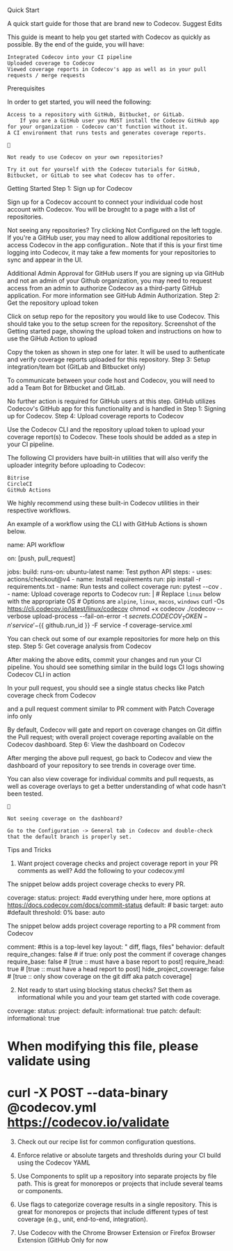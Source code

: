 Quick Start

A quick start guide for those that are brand new to Codecov.
Suggest Edits

This guide is meant to help you get started with Codecov as quickly as possible. By the end of the guide, you will have:

    Integrated Codecov into your CI pipeline
    Uploaded coverage to Codecov
    Viewed coverage reports in Codecov's app as well as in your pull requests / merge requests

Prerequisites

In order to get started, you will need the following:

    Access to a repository with GitHub, Bitbucket, or GitLab.
        If you are a GitHub user you MUST install the Codecov GitHub app for your organization - Codecov can't function without it.
    A CI environment that runs tests and generates coverage reports.

    📘

    Not ready to use Codecov on your own repositories?

    Try it out for yourself with the Codecov tutorials for GitHub, Bitbucket, or GitLab to see what Codecov has to offer.

Getting Started
Step 1: Sign up for Codecov

Sign up for a Codecov account to connect your individual code host account with Codecov. You will be brought to a page with a list of repositories.

Not seeing any repositories? Try clicking Not Configured on the left toggle. If you're a GitHub user, you may need to allow additional repositories to access Codecov in the app configuration.. Note that if this is your first time logging into Codecov, it may take a few moments for your repositories to sync and appear in the UI.

Additional Admin Approval for GitHub users
If you are signing up via GitHub and not an admin of your Github organization, you may need to request access from an admin to authorize Codecov as a third-party GitHub application. For more information see GitHub Admin Authorization.
Step 2: Get the repository upload token

Click on setup repo for the repository you would like to use Codecov. This should take you to the setup screen for the repository.
Screenshot of the Getting started page, showing the upload token and instructions on how to use the GiHub Action to upload

Copy the token as shown in step one for later. It will be used to authenticate and verify coverage reports uploaded for this repository.
Step 3: Setup integration/team bot (GitLab and Bitbucket only)

To communicate between your code host and Codecov, you will need to add a Team Bot for Bitbucket and GitLab.

No further action is required for GitHub users at this step. GitHub utilizes Codecov's GitHub app for this functionality and is handled in Step 1: Signing up for Codecov.
Step 4: Upload coverage reports to Codecov

Use the Codecov CLI and the repository upload token to upload your coverage report(s) to Codecov. These tools should be added as a step in your CI pipeline.

The following CI providers have built-in utilities that will also verify the uploader integrity before uploading to Codecov:

    Bitrise
    CircleCI
    GitHub Actions

We highly recommend using these built-in Codecov utilities in their respective workflows.

An example of a workflow using the CLI with GitHub Actions is shown below.

name: API workflow

on: [push, pull_request]

jobs:
build:
runs-on: ubuntu-latest
name: Test python API
steps: - uses: actions/checkout@v4 - name: Install requirements
run: pip install -r requirements.txt - name: Run tests and collect coverage
run: pytest --cov . - name: Upload coverage reports to Codecov
run: | # Replace `linux` below with the appropriate OS # Options are `alpine`, `linux`, `macos`, `windows`
curl -Os https://cli.codecov.io/latest/linux/codecov
chmod +x codecov
./codecov --verbose upload-process --fail-on-error -t ${{ secrets.CODECOV_TOKEN }} -n 'service'-${{ github.run_id }} -F service -f coverage-service.xml

You can check out some of our example repositories for more help on this step.
Step 5: Get coverage analysis from Codecov

After making the above edits, commit your changes and run your CI pipeline. You should see something similar in the build logs
CI logs showing Codecov CLI in action

In your pull request, you should see a single status checks like
Patch coverage check from Codecov

and a pull request comment similar to
PR comment with Patch Coverage info only

By default, Codecov will gate and report on coverage changes on Git diffin the Pull request; with overall project coverage reporting available on the Codecov dashboard.
Step 6: View the dashboard on Codecov

After merging the above pull request, go back to Codecov and view the dashboard of your repository to see trends in coverage over time.

You can also view coverage for individual commits and pull requests, as well as coverage overlays to get a better understanding of what code hasn't been tested.

    🚧

    Not seeing coverage on the dashboard?

    Go to the Configuration -> General tab in Codecov and double-check that the default branch is properly set.

Tips and Tricks

1. Want project coverage checks and project coverage report in your PR comments as well? Add the following to your codecov.yml

The snippet below adds project coverage checks to every PR.

coverage:
status:
project: #add everything under here, more options at https://docs.codecov.com/docs/commit-status
default: # basic
target: auto #default
threshold: 0%
base: auto

The snippet below adds project coverage reporting to a PR comment from Codecov

comment: #this is a top-level key
layout: " diff, flags, files"
behavior: default
require_changes: false # if true: only post the comment if coverage changes
require_base: false # [true :: must have a base report to post]
require_head: true # [true :: must have a head report to post]
hide_project_coverage: false # [true :: only show coverage on the git diff aka patch coverage]

2. Not ready to start using blocking status checks? Set them as informational while you and your team get started with code coverage.

coverage:
status:
project:
default:
informational: true
patch:
default:
informational: true

# When modifying this file, please validate using

# curl -X POST --data-binary @codecov.yml https://codecov.io/validate

3. Check out our recipe list for common configuration questions.

4. Enforce relative or absolute targets and thresholds during your CI build using the Codecov YAML

5. Use Components to split up a repository into separate projects by file path. This is great for monorepos or projects that include several teams or components.

6. Use flags to categorize coverage results in a single repository. This is great for monorepos or projects that include different types of test coverage (e.g., unit, end-to-end, integration).

7. Use Codecov with the Chrome Browser Extension or Firefox Browser Extension (GitHub Only for now
